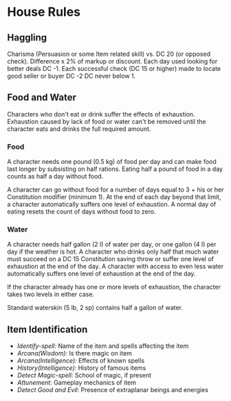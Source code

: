# House Rules

## Haggling
Charisma (Persuasion or some Item related skill) vs. DC 20 (or opposed check).
Difference x 2% of markup or discount.
Each day used looking for better deals DC -1.
Each successful check (DC 15 or higher) made to locate good seller or buyer DC -2
DC never below 1.

## Food and Water
Characters who don't eat or drink suffer the effects of exhaustion. Exhaustion
caused by lack of food or water can't be removed until the character eats and
drinks the full required amount.

### Food
A character needs one pound (0.5 kg) of food per day and can make food last longer
by subsisting on half rations. Eating half a pound of food in a day counts as
half a day without food.

A character can go without food for a number of days equal to 3 + his or her
Constitution modifier (minimum 1). At the end of each day beyond that limit,
a character automatically suffers one level of exhaustion. A normal day of
eating resets the count of days without food to zero.

### Water
A character needs half gallon (2 l) of water per day, or one gallon (4 l) per
day if the weather is hot. A character who drinks only half that much water must
succeed on a DC 15 Constitution saving throw or suffer one level of exhaustion
at the end of the day. A character with access to even less water automatically
suffers one level of exhaustion at the end of the day.

If the character already has one or more levels of exhaustion, the character
takes two levels in either case.

Standard waterskin (5 lb, 2 sp) contains half a gallon of water.

## Item Identification
 - *Identify-spell:* Name of the item and spells affecting the item
 - *Arcana(Wisdom):* Is there magic on item
 - *Arcana(Intelligence):* Effects of known spells
 - *History(Intelligence):* History of famous items
 - *Detect Magic-spell:* School of magic, if present
 - *Attunement*: Gameplay mechanics of item
 - *Detect Good and Evil*: Presence of extraplanar beings and energies
